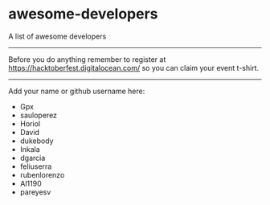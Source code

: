 # awesome-developers
A list of awesome developers

---

Before you do anything remember to register at https://hacktoberfest.digitalocean.com/ so you can claim your event t-shirt.

---

Add your name or github username here:

* Gpx
* sauloperez
* Horiol
* David
* dukebody
* Inkala
* dgarcia
* feliuserra
* rubenlorenzo
* Al1190
* pareyesv
